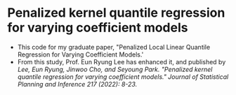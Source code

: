 # Penalized kernel quantile regression for varying coefficient models

* This code for my graduate paper, "Penalized Local Linear Quantile Regression for Varying Coefficient Models.'
* From this study, Prof. Eun Ryung Lee has enhanced it, and published by *Lee, Eun Ryung, Jinwoo Cho, and Seyoung Park. "Penalized kernel quantile regression for varying coefficient models." Journal of Statistical Planning and Inference 217 (2022): 8-23.*

